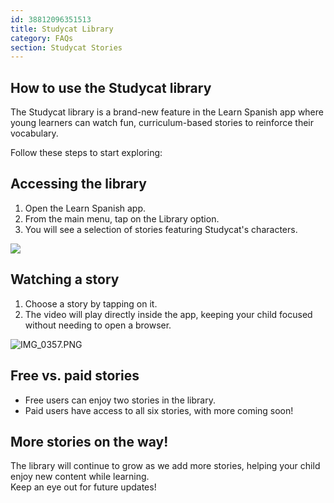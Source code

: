 ```yaml
---
id: 38812096351513
title: Studycat Library
category: FAQs
section: Studycat Stories
---
```

## How to use the Studycat library

The Studycat library is a brand-new feature in the Learn Spanish app where young learners can watch fun, curriculum-based stories to reinforce their vocabulary.

Follow these steps to start exploring:

## Accessing the library

1. Open the Learn Spanish app.
2. From the main menu, tap on the Library option.
3. You will see a selection of stories featuring Studycat's characters.

![](https://help.studycat.com/hc/article_attachments/38812096342041)

## Watching a story

1. Choose a story by tapping on it.
2. The video will play directly inside the app, keeping your child focused without needing to open a browser.

![IMG_0357.PNG](https://help.studycat.com/hc/article_attachments/38812096344217)

## Free vs. paid stories

- Free users can enjoy two stories in the library.
- Paid users have access to all six stories, with more coming soon!

## More stories on the way!

The library will continue to grow as we add more stories, helping your child enjoy new content while learning.  
Keep an eye out for future updates!  